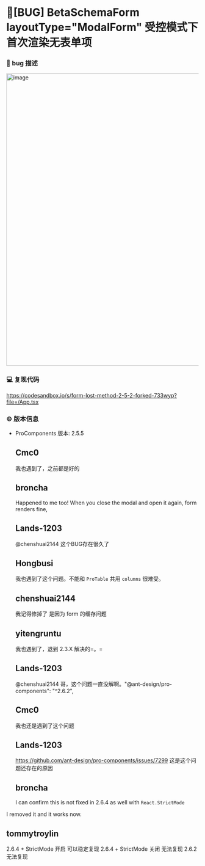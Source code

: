 # 🐛[BUG] BetaSchemaForm layoutType="ModalForm" 受控模式下首次渲染无表单项

### 🐛 bug 描述

<img width="766" alt="image" src="https://github.com/ant-design/pro-components/assets/50985188/886088e4-f0bf-446d-8abf-343f1bcd8b85">

### 💻 复现代码

https://codesandbox.io/s/form-lost-method-2-5-2-forked-733wyp?file=/App.tsx

### © 版本信息

- ProComponents 版本: 2.5.5

  ## Cmc0

  我也遇到了，之前都是好的

  ## broncha

  Happened to me too!
  When you close the modal and open it again, form renders fine,

  ## Lands-1203

  @chenshuai2144 这个BUG存在很久了

  ## Hongbusi

  我也遇到了这个问题。不能和 `ProTable` 共用 `columns` 很难受。

  ## chenshuai2144

  我记得修掉了 是因为 form 的缓存问题

  ## yitengruntu

  我也遇到了，退到 2.3.X 解决的=。=

  ## Lands-1203

  @chenshuai2144 哥，这个问题一直没解啊。"@ant-design/pro-components": "^2.6.2",

  ## Cmc0

  我也还是遇到了这个问题

  ## Lands-1203

  https://github.com/ant-design/pro-components/issues/7299 这是这个问题还存在的原因

  ## broncha

  I can confirm this is not fixed in 2.6.4 as well with `React.StrictMode`

I removed it and it works now.

## tommytroylin

2.6.4 + StrictMode 开启 可以稳定复现
2.6.4 + StrictMode 关闭 无法复现
2.6.2 无法复现
